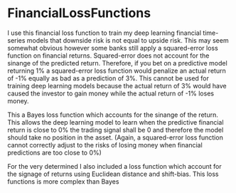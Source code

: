 # FinancialLossFunctions
I use this financial loss function to train my deep learning financial time-series models that downside risk is not equal to upside risk.   This may seem somewhat obvious however some banks still apply a squared-error loss function on financial returns. Squared-error does not account for the sinange of the predicted return. Therefore, if you bet on a predictive model returning 1% a squared-error loss function would penalize an actual return of -1% equally as bad as a prediction of 3%. This cannot be used for training deep learning models because the actual return of 3% would have caused the investor to gain money while the actual return of -1% loses money.  

This a Bayes loss function which accounts for the sinange of the return.  This allows the deep learning model to learn when the predictive financial return is close to 0% the trading signal shall be 0 and therefore the model should take no position in the asset.  (Again, a squared-error loss function cannot correctly adjust to the risks of losing money when financial predictions are too close to 0%)

For the very determined I also included a loss function which account for the signage of returns using Euclidean distance and shift-bias.  This loss functions is more complex than Bayes
